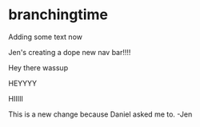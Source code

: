 # branchingtime

Adding some text now

Jen's creating a dope new nav bar!!!!

Hey there wassup

HEYYYY

HIIIII

This is a new change because Daniel asked me to. -Jen
